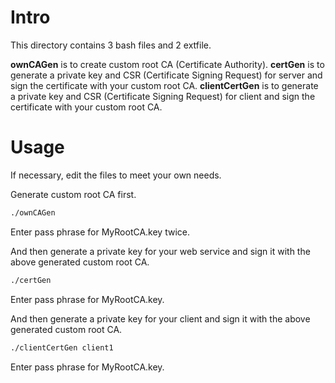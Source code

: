 # Intro

This directory contains 3 bash files and 2 extfile.

**ownCAGen** is to create custom root CA (Certificate Authority).
**certGen** is to generate a private key and CSR (Certificate Signing Request) for server and sign the certificate with your custom root CA.
**clientCertGen** is to generate a private key and CSR (Certificate Signing Request) for client and sign the certificate with your custom root CA.

# Usage
If necessary, edit the files to meet your own needs.

Generate custom root CA first.
```bash
./ownCAGen
```
Enter pass phrase for MyRootCA.key twice.

And then generate a private key for your web service and sign it with the above generated custom root CA.
```bash
./certGen
```
Enter pass phrase for MyRootCA.key.

And then generate a private key for your client and sign it with the above generated custom root CA.
```bash
./clientCertGen client1
```
Enter pass phrase for MyRootCA.key.
